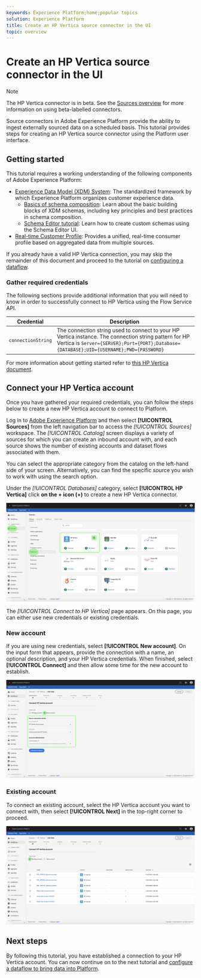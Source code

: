 ```yaml
---
keywords: Experience Platform;home;popular topics
solution: Experience Platform
title: Create an HP Vertica source connector in the UI
topic: overview
---
```


# Create an HP Vertica source connector in the UI

> [!NOTE]
> The HP Vertica connector is in beta. See the [Sources overview](../../../../home.md#terms-and-conditions) for more information on using beta-labelled connectors.

Source connectors in Adobe Experience Platform provide the ability to ingest externally sourced data on a scheduled basis. This tutorial provides steps for creating an HP Vertica source connector using the Platform user interface.

## Getting started

This tutorial requires a working understanding of the following components of Adobe Experience Platform:

*   [Experience Data Model (XDM) System](../../../../../xdm/home.md): The standardized framework by which Experience Platform organizes customer experience data.
    *   [Basics of schema composition](../../../../../xdm/schema/composition.md): Learn about the basic building blocks of XDM schemas, including key principles and best practices in schema composition.
    *   [Schema Editor tutorial](../../../../../xdm/tutorials/create-schema-ui.md): Learn how to create custom schemas using the Schema Editor UI.
*   [Real-time Customer Profile](../../../../../profile/home.md): Provides a unified, real-time consumer profile based on aggregated data from multiple sources.

If you already have a valid HP Vertica connection, you may skip the remainder of this document and proceed to the tutorial on [configuring a dataflow](../../dataflow/databases.md).

### Gather required credentials

The following sections provide additional information that you will need to know in order to successfully connect to HP Vertica using the Flow Service API.

| Credential | Description |
| ---------- | ----------- |
| `connectionString` | The connection string used to connect to your HP Vertica instance. The connection string pattern for HP Vertica is `Server={SERVER};Port={PORT};Database={DATABASE};UID={USERNAME};PWD={PASSWORD}` |

For more information about getting started refer to [this HP Vertica document](https://www.vertica.com/docs/9.2.x/HTML/Content/Authoring/ConnectingToVertica/ClientJDBC/CreatingAndConfiguringAConnection.htm).

## Connect your HP Vertica account

Once you have gathered your required credentials, you can follow the steps below to create a new HP Vertica account to connect to Platform.

Log in to [Adobe Experience Platform](https://platform.adobe.com) and then select **[!UICONTROL Sources]** from the left navigation bar to access the *[!UICONTROL Sources]* workspace. The *[!UICONTROL Catalog]* screen displays a variety of sources for which you can create an inbound account with, and each source shows the number of existing accounts and dataset flows associated with them.

You can select the appropriate category from the catalog on the left-hand side of your screen. Alternatively, you can find the specific source you wish to work with using the search option.

Under the *[!UICONTROL Databases]* category, select **[!UICONTROL HP Vertica]** click **on the + icon (+)** to create a new HP Vertica connector.

![catalog](../../../../images/tutorials/create/hp-vertica/catalog.png)

The *[!UICONTROL Connect to HP Vertica]* page appears. On this page, you can either use new credentials or existing credentials.

### New account

If you are using new credentials, select **[!UICONTROL New account]**. On the input form that appears, provide the connection with a name, an optional description, and your HP Vertica credentials. When finished, select **[!UICONTROL Connect]** and then allow some time for the new account to establish.

![connect](../../../../images/tutorials/create/hp-vertica/new.png)

### Existing account

To connect an existing account, select the HP Vertica account you want to connect with, then select **[!UICONTROL Next]** in the top-right corner to proceed.

![existing](../../../../images/tutorials/create/hp-vertica/existing.png)

## Next steps

By following this tutorial, you have established a connection to your HP Vertica account. You can now continue on to the next tutorial and [configure a dataflow to bring data into Platform](../../dataflow/databases.md).